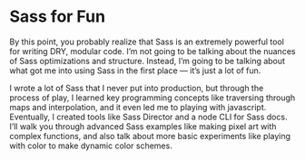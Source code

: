 # Sass for Fun

By this point, you probably realize that Sass is an extremely powerful tool for writing DRY, modular code. I’m not going to be talking about the nuances of Sass optimizations and structure. Instead, I’m going to be talking about what got me into using Sass in the first place — it’s just a lot of fun.

I wrote a lot of Sass that I never put into production, but through the process of play, I learned key programming concepts like traversing through maps and interpolation, and it even led me to playing with javascript. Eventually, I created tools like Sass Director and a node CLI for Sass docs. I’ll walk you through advanced Sass examples like making pixel art with complex functions, and also talk about more basic experiments like playing with color to make dynamic color schemes.